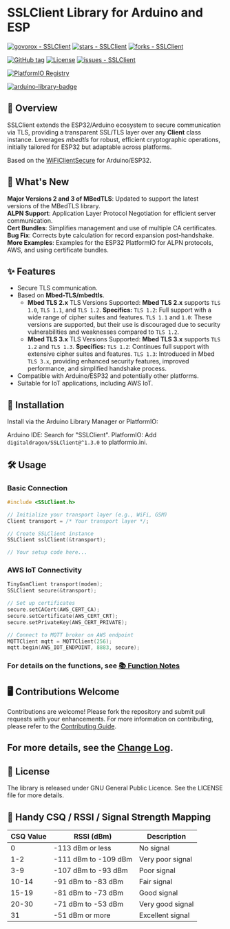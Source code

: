 # SSLClient Library for Arduino and ESP

[![govorox - SSLClient](https://img.shields.io/static/v1?label=govorox&message=SSLClient&color=green&logo=github)](https://github.com/govorox/SSLClient "Go to GitHub repo")
[![stars - SSLClient](https://img.shields.io/github/stars/govorox/SSLClient?style=social)](https://github.com/govorox/SSLClient)
[![forks - SSLClient](https://img.shields.io/github/forks/govorox/SSLClient?style=social)](https://github.com/govorox/SSLClient)

[![GitHub tag](https://img.shields.io/github/tag/govorox/SSLClient?include_prereleases=&sort=semver&color=blue)](https://github.com/govorox/SSLClient/releases/)
[![License](https://img.shields.io/badge/License-MIT-blue)](#license)
[![issues - SSLClient](https://img.shields.io/github/issues/govorox/SSLClient)](https://github.com/govorox/SSLClient/issues)

[![PlatformIO Registry](https://badges.registry.platformio.org/packages/digitaldragon/library/SSLClient.svg)](https://registry.platformio.org/libraries/digitaldragon/SSLClient "Go to PlatformIO Registry")

[![arduino-library-badge](https://img.shields.io/static/v1?label=Arduino%20Libraries&message=GovoroxSSLClient&color=orange&logo=arduino)](https://www.arduinolibraries.info/libraries/govorox-ssl-client "Go to Arduino Libraries")

## 🚀 Overview

SSLClient extends the ESP32/Arduino ecosystem to secure communication via TLS, providing a transparent SSL/TLS layer over any **Client** class instance. Leverages *mbedtls* for robust, efficient cryptographic operations, initially tailored for ESP32 but adaptable across platforms.

Based on the [WiFiClientSecure](https://github.com/espressif/arduino-esp32/tree/master/libraries/WiFiClientSecure) for Arduino/ESP32.

## 🌟 What's New
**Major Versions 2 and 3 of MBedTLS**: Updated to support the latest versions of the MBedTLS library.  
**ALPN Support**: Application Layer Protocol Negotiation for efficient server communication.  
**Cert Bundles**: Simplifies management and use of multiple CA certificates.  
**Bug Fix**: Corrects byte calculation for record expansion post-handshake.
**More Examples**: Examples for the ESP32 PlatformIO for ALPN protocols, AWS, and using certificate bundles.

## ✨ Features

- Secure TLS communication.
- Based on **Mbed-TLS/mbedtls**.
  - **Mbed TLS 2.x**
    TLS Versions Supported: **Mbed TLS 2.x** supports `TLS 1.0`, `TLS 1.1`, and `TLS 1.2`.
    **Specifics:**
    `TLS 1.2`: Full support with a wide range of cipher suites and features.
    `TLS 1.1` and `1.0`: These versions are supported, but their use is discouraged due to security vulnerabilities and weaknesses compared to `TLS 1.2`.
  - **Mbed TLS 3.x**
    TLS Versions Supported: **Mbed TLS 3.x** supports `TLS 1.2` and `TLS 1.3`.
    **Specifics:**
    `TLS 1.2`: Continues full support with extensive cipher suites and features.
    `TLS 1.3`: Introduced in Mbed `TLS 3.x`, providing enhanced security features, improved performance, and simplified handshake process.
- Compatible with Arduino/ESP32 and potentially other platforms.
- Suitable for IoT applications, including AWS IoT.

## 🔧 Installation

Install via the Arduino Library Manager or PlatformIO:

Arduino IDE: Search for "SSLClient".
PlatformIO: Add `digitaldragon/SSLClient@^1.3.0` to platformio.ini.

## 🛠 Usage

### Basic Connection

```cpp
#include <SSLClient.h>

// Initialize your transport layer (e.g., WiFi, GSM)
Client transport = /* Your transport layer */;

// Create SSLClient instance
SSLClient sslClient(&transport);

// Your setup code here...
```

### AWS IoT Connectivity

```cpp
TinyGsmClient transport(modem);
SSLClient secure(&transport);

// Set up certificates
secure.setCACert(AWS_CERT_CA);
secure.setCertificate(AWS_CERT_CRT);
secure.setPrivateKey(AWS_CERT_PRIVATE);

// Connect to MQTT broker on AWS endpoint
MQTTClient mqtt = MQTTClient(256);
mqtt.begin(AWS_IOT_ENDPOINT, 8883, secure);
```

### For details on the functions, see [📚 Function Notes](docs/FUNCTIONS.md)

## 🖥 Contributions Welcome

Contributions are welcome! Please fork the repository and submit pull requests with your enhancements. For more information on contributing, please refer to the [Contributing Guide](docs/CONTRIBUTING.md).

## For more details, see the [Change Log](docs/CHANGELOG.md).


## 📄 License

The library is released under GNU General Public Licence. See the LICENSE file for more details.

## 📶 Handy CSQ / RSSI / Signal Strength Mapping

| CSQ Value | RSSI (dBm)          | Description      |
|-----------|---------------------|------------------|
| 0         | -113 dBm or less    | No signal        |
| 1-2       | -111 dBm to -109 dBm| Very poor signal |
| 3-9       | -107 dBm to -93 dBm | Poor signal      |
| 10-14     | -91 dBm to -83 dBm  | Fair signal      |
| 15-19     | -81 dBm to -73 dBm  | Good signal      |
| 20-30     | -71 dBm to -53 dBm  | Very good signal |
| 31        | -51 dBm or more     | Excellent signal |

